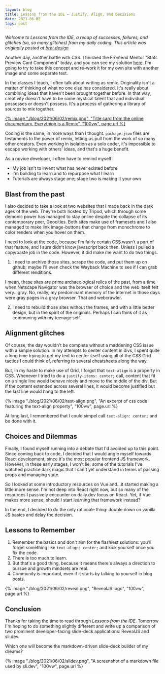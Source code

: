 ```yaml
---
layout: blog
title: Lessons from the IDE — Justify, Align, and Decisions
date: 2021-06-02
tags: post
---
```

_Welcome to Lessons from the IDE, a recap of successes, failures, and glitches (so, so many glitches) from my daily coding. This article was originally posted at [bret.design]()_ 

<!-- Excerpt Start -->
Another day, another battle with CSS. I finished the Frontend Mentor "Stats Preview Card Component" today, and you can see my solution [here](https://stats-preview-card-pi.vercel.app/). I'm going to try to take this concept and re-work it for my own site with another image and some separate text. 
<!-- Excerpt End -->

In the classes I teach, I often talk about writing as remix. Originality isn't a matter of thinking of what no one else has considered. It's really about combining ideas that haven't been brought together before. In that way, creativity doesn't have to be some mystical talent that and individual possesses or doesn't possess. It's a process of gathering a library of sources to mix together.

<a href="https://everythingisaremix.info" target="_blank">{% image "./blog/2021/06/02/remix.png", "Title card from the online documentary, Everything is a Remix", "100vw", page.url %}</a>

Coding is the same, in more ways than I thought. `package.json` files are testaments to the power of remix, letting us pull from the work of so many other creators. Even working in isolation as a solo coder, it's impossible to escape working with others' ideas, and that's a huge benefit.

As a novice developer, I often have to remind myself:
- My job isn't to invent what has never existed before
- I'm building to learn and to repurpose what I learn
- Tutorials are always stage one; stage two is making it your own

## Blast from the past
I also decided to take a look at two websites that I made back in the dark ages of the web. They're both hosted by Tripod, which through some demonic power has managed to stay online despite the collapse of its contemporary peer, Geocities. Both sites make use of framesets and I also managed to make link image-buttons that change from monochrome to color renders when you hover on them. 

I need to look at the code, because I'm fairly certain CSS wasn't a part of that feature, and I sure didn't know javascript back then. Unless I pulled a copy/paste job in the code. However, it did make me want to do two things.

1. I need to archive those sites, scrape the code, and put them up on github; maybe I'll even check the Wayback Machine to see if I can grab different renditions.

I mean, these sites are prime archaeological relics of the past, from a time when Netscape Navigator was the browser of choice and the web itself felt very...gray. No, really, my predominant memory of the internet in those days were gray pages in a gray browser. That and webcrawler.

2. I need to rebuild those sites without the frames, and with a little better design, but in the spirit of the originals. Perhaps I can think of it as communing with my teenage self.

## Alignment glitches
Of course, the day wouldn't be complete without a maddening CSS issue with a simple solution. In my attempts to center content in divs, I spent quite a long time trying to get my text to center itself using all of the CSS Grid tactics I could think of, referring to several cheatsheets along the way.

But, in my haste to make use of Grid, I forgot that `text-align` is a property in CSS. Whenever I tried to do a `justify-items: center;` call, content that fit on a single line would behave nicely and move to the middle of the div. But if the content extended across several lines, it would become justified but the last line would hang to the left. 

{% image "./blog/2021/06/02/text-align.png", "An excerpt of css code featuring the text-align property", "100vw", page.url %}

At long last, I remembered that I could simpel call `text-align: center;` and be done with it. 

## Choices and Dilemmas
Finally, I found myself running into a debate that I'd avoided up to this point. Since coming back to code, I decided that I would angle myself towards React development, since it's the most popular frontend JS framework. However, in these early stages, I won't lie; some of the tutorials I've watched practice dark magic that I can't yet understand in terms of passing props and managing state. 

So I looked at some introductory resources on Vue and...it started making a little more sense. I'm not deep into React right now, but so many of the resources I passively encounter on daily.dev focus on React. Yet, if Vue makes more sense, should I start learning that framework instead? 

In the end, I decided to do the only rationale thing: double down on vanilla JS basics and delay the decision. 

## Lessons to Remember
1. Remember the basics and don't aim for the flashiest solutions: you'll forget something like `text-align: center;` and kick yourself once you fix the code.
2. There is too much to learn.
3. But that's a good thing, because it means there's always a direction to pursue and growth mindsets are real.
4. Community is important, even if it starts by talking to yourself in blog posts.

{% image "./blog/2021/06/02/reveal.png", "RevealJS logo", "100vw", page.url %}

## Conclusion
Thanks for taking the time to read through _Lessons from the IDE_. Tomorrow I'm hoping to do something slightly different and write up a comparison of two prominent developer-facing slide-deck applications: RevealJS and sli.dev.

Which one will become the markdown-driven slide-deck builder of my dreams?

{% image "./blog/2021/06/02/slidev.png", "A screenshot of a markdown file used by sli.dev", "100vw", page.url %}